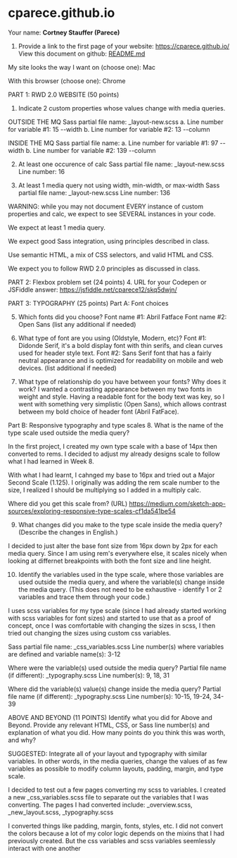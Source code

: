 # cparece.github.io
Your name: 
<b>Cortney Stauffer (Parece)</b>

1. Provide a link to the first page of your website:  <a href="https://cparece.github.io/">https://cparece.github.io/</a>
View this document on github: <a href="https://github.com/cparece/cparece.github.io/blob/master/README.md"> README.md </a>

My site looks the way I want on (choose one): Mac 

With this browser (choose one): Chrome 

PART 1: RWD 2.0 WEBSITE (50 points)

1. Indicate 2 custom properties whose values change with media queries.

OUTSIDE THE MQ
Sass partial file name: _layout-new.scss
a. Line number for variable #1: 15 --width
b. Line number for variable #2: 13 --column

INSIDE THE MQ
Sass partial file name:
a. Line number for variable #1: 97 --width
b. Line number for variable #2: 139 --column

2. At least one occurence of calc
Sass partial file name:  _layout-new.scss
Line number: 16 

3. At least 1 media query not using width, min-width, or max-width
Sass partial file name: _layout-new.scss
Line number: 136

WARNING: while you may not document EVERY instance of custom properties and calc, we expect to see SEVERAL instances in your code.

We expect at least 1 media query.

We expect good Sass integration, using principles described in class.

Use semantic HTML, a mix of CSS selectors, and valid HTML and CSS.

We expect you to follow RWD 2.0 principles as discussed in class.



PART 2: Flexbox problem set (24 points)
4. URL for your Codepen or JSFiddle answer: https://jsfiddle.net/cparece12/skq5dwjn/



PART 3: TYPOGRAPHY  (25 points)
Part A: Font choices

5. Which fonts did you choose?
Font name #1: Abril Fatface
Font name #2: Open Sans
(list any additional if needed)

6. What type of font are you using (Oldstyle, Modern, etc)?
Font #1: Didonde Serif, it's a bold display font with thin serifs, and clean curves used for header style text.
Font #2: Sans Serif font that has a fairly neutral appearance and is optimized for readability on mobile and web devices.
(list additional if needed)

7. What type of relationship do you have between your fonts? Why does it work?
I wanted a contrasting appearance between my two fonts in weight and style. Having a readable font for the body text was key, so I went with something very simplistic (Open Sans), which allows contrast between my bold choice of header font (Abril FatFace).

Part B: Responsive typography and type scales
8. What is the name of the type scale used outside the media query?

In the first project, I created my own type scale with a base of 14px then converted to rems. I decided to adjust my already designs scale to follow what I had learned in Week 8. 

With what I had learnt, I cahnged my base to 16px and tried out a Major Second Scale (1.125). I originally was adding the rem scale number to the size, I realized I should be multiplying so I added in a multiply calc. 

Where did you get this scale from? (URL) https://medium.com/sketch-app-sources/exploring-responsive-type-scales-cf1da541be54

9. What changes did you make to the type scale inside the media query? (Describe the changes in English.)

I decided to just alter the base font size from 16px down by 2px for each media query. Since I am using rem's everywhere else, it scales nicely when looking at differnet breakpoints with both the font size and line height.

10. Identify the variables used in the type scale, where those variables are used outside the media query, and where the variable(s) change inside the media query. (This does not need to be exhaustive - identify 1 or 2 variables and trace them through your code.)

I uses scss variables for my type scale (since I had already started working with scss variables for font sizes) and started to use that as a proof of concept, once I was comfortable with changing the sizes in scss, I then tried out changing the sizes using custom css variables.


Sass partial file name: _css_variables.scss
Line number(s) where variables are defined and variable name(s):  3-12

Where were the variable(s) used outside the media query?
Partial file name (if different): _typography.scss
Line number(s): 9, 18, 31 

Where did the variable(s) value(s) change inside the media query?
Partial file name (if different): _typography.scss
Line number(s): 10-15, 19-24, 34-39




ABOVE AND BEYOND (11 POINTS)
Identify what you did for Above and Beyond. Provide any relevant HTML, CSS, or Sass line number(s) and explanation of what you did. How many points do you think this was worth, and why?

SUGGESTED: Integrate all of your layout and typography with similar variables. In other words, in the media queries, change the values of as few variables as possible to modify column layouts, padding, margin, and type scale.

I decided to test out a few pages converting my scss to variables. I created a new _css_variables.scss file to separate out the variables that I was converting.
The pages I had converted include: _overview.scss, _new_layout.scss, _typography.scss

I converted things like padding, margin, fonts, styles, etc. I did not convert the colors because a lot of my color logic depends on the mixins that I had previously created. But the css variables and scss variables seemlessly interact with one another
